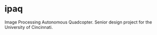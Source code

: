 # ipaq
Image Processing Autonomous Quadcopter. Senior design project for the University of Cincinnati. 
